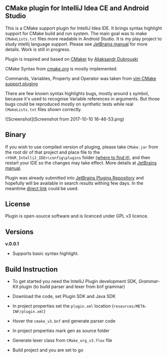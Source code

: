 ## **CMake plugin for IntelliJ Idea CE and Android Studio**

This is a CMake support plugin for IntelliJ Idea IDE. It brings syntax highlight support for CMake build and run system. The main goal was to make `CMakeLists.txt` files more readable in Android Studio.
It is my play project to study intellij language support.  Please see [JetBrains manual](http://www.jetbrains.org/intellij/sdk/docs/reference_guide/custom_language_support.html) for more details. Work is still in progress.

Plugin is inspired and based on [CMaker](https://github.com/dubrousky/CMaker) by [Aliaksandr Dubrouski](https://github.com/dubrousky)

CMake Syntax from [cmake.org](https://cmake.org/cmake/help/latest/manual/cmake-language.7.html) is mostly implemented.

Commands, Variables, Property and Operator was taken from [vim CMake support pluging](https://raw.githubusercontent.com/nickhutchinson/vim-cmake-syntax/master/syntax/cmake.vim)

There are few known syntax highlights bugs, mostly around `$` symbol, because it's used to recognise Variable references in arguments. But those bugs could be reproduced mostly on synthetic tests while real `CMakeLists.txt` files shown correctly.  

![Screenshot](Screenshot from 2017-10-10 16-46-53.png)

## **Binary**
If you wish to use compiled version of pluging, please take `CMake.jar` from the root dir of that project and place file to the `<YOUR_IntelliJ_IDE>\config\plugins`  folder [(where to find it)](http://www.jetbrains.org/intellij/sdk/docs/basics/settings_caches_logs.html), and then restart your IDE so the changes may take effect. More details at [JetBrains manual](http://www.jetbrains.org/intellij/sdk/docs/basics/getting_started/deploying_plugin.html).

Plugin was already submitted into [JetBrains Plugins Repository](https://plugins.jetbrains.com/) and hopefully will be available in search results withing few days. In the meantime [direct link](https://plugins.jetbrains.com/plugin/10089-cmake-simple-highlighter) could be used.

## **License**

Plugin is open-source software and is licenced under GPL v3 licence.

## **Versions**

**v.0.0.1**
* Supports basic syntax highlight.

## **Build Instruction**

* To get started you need the IntelliJ Plugin development SDK, *Grammar-Kit* plugin (to build parser and lexer from bnf grammar)

* Download the code, set Plugin SDK and Java SDK

* In project properties set the `plugin.xml` location (`resources/META-INF/plugin.xml`)
* Hover the `cmake_v3.bnf` and generate parser code
* In project properties mark gen as source folder
* Generate lexer class from `CMake_org_v3.flex` file
* Build project and you are set to go
